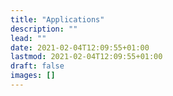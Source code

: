 ```yaml
---
title: "Applications"
description: ""
lead: ""
date: 2021-02-04T12:09:55+01:00
lastmod: 2021-02-04T12:09:55+01:00
draft: false
images: []
---
```

